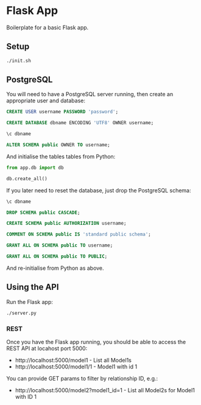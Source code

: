 # Flask App

Boilerplate for a basic Flask app.

## Setup
```sh
./init.sh
```

## PostgreSQL
You will need to have a PostgreSQL server running, then create an appropriate user and database:
```sql
CREATE USER username PASSWORD 'password';

CREATE DATABASE dbname ENCODING 'UTF8' OWNER username;

\c dbname

ALTER SCHEMA public OWNER TO username;
```
And initialise the tables tables from Python:
```python
from app.db import db

db.create_all()
```
If you later need to reset the database, just drop the PostgreSQL schema:
```sql
\c dbname

DROP SCHEMA public CASCADE;

CREATE SCHEMA public AUTHORIZATION username;

COMMENT ON SCHEMA public IS 'standard public schema';

GRANT ALL ON SCHEMA public TO username;

GRANT ALL ON SCHEMA public TO PUBLIC;
```
And re-initialise from Python as above.

## Using the API

Run the Flask app:
```sh
./server.py
```

### REST
Once you have the Flask app running, you should be able to access the REST API at locahost port 5000:
* http://localhost:5000/model1 - List all Model1s
* http://localhost:5000/model1/1 - Model1 with id 1

You can provide GET params to filter by relationship ID, e.g.:
* http://localhost:5000/model2?model1_id=1 - List all Model2s for Model1 with ID 1
